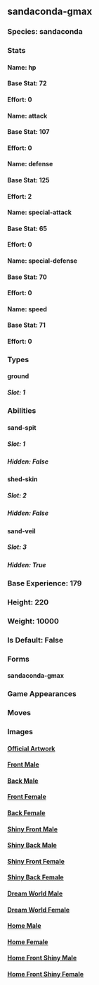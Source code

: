## sandaconda-gmax
### Species: sandaconda
### Stats
#### Name: hp
#### Base Stat: 72
#### Effort: 0
#### Name: attack
#### Base Stat: 107
#### Effort: 0
#### Name: defense
#### Base Stat: 125
#### Effort: 2
#### Name: special-attack
#### Base Stat: 65
#### Effort: 0
#### Name: special-defense
#### Base Stat: 70
#### Effort: 0
#### Name: speed
#### Base Stat: 71
#### Effort: 0
### Types
#### ground
##### Slot: 1
### Abilities
#### sand-spit
##### Slot: 1
##### Hidden: False
#### shed-skin
##### Slot: 2
##### Hidden: False
#### sand-veil
##### Slot: 3
##### Hidden: True
### Base Experience: 179
### Height: 220
### Weight: 10000
### Is Default: False
### Forms
#### sandaconda-gmax
### Game Appearances
### Moves
### Images
#### [Official Artwork](https://raw.githubusercontent.com/PokeAPI/sprites/master/sprites/pokemon/other/official-artwork/10209.png)
#### [Front Male](https://raw.githubusercontent.com/PokeAPI/sprites/master/sprites/pokemon/10209.png)
#### [Back Male](https://raw.githubusercontent.com/PokeAPI/sprites/master/sprites/pokemon/back/10209.png)
#### [Front Female](None)
#### [Back Female](None)
#### [Shiny Front Male](https://raw.githubusercontent.com/PokeAPI/sprites/master/sprites/pokemon/shiny/10209.png)
#### [Shiny Back Male](https://raw.githubusercontent.com/PokeAPI/sprites/master/sprites/pokemon/back/10209.png)
#### [Shiny Front Female](None)
#### [Shiny Back Female](None)
#### [Dream World Male](None)
#### [Dream World Female](None)
#### [Home Male](https://raw.githubusercontent.com/PokeAPI/sprites/master/sprites/pokemon/other/home/10209.png)
#### [Home Female](None)
#### [Home Front Shiny Male](https://raw.githubusercontent.com/PokeAPI/sprites/master/sprites/pokemon/other/home/shiny/10209.png)
#### [Home Front Shiny Female](None)